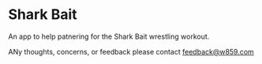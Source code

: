 # Shark Bait

An app to help patnering for the Shark Bait wrestling workout. 

ANy thoughts, concerns, or feedback please contact feedback@w859.com